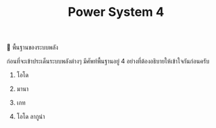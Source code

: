 ﻿---
title: "Power System 4"
description: "Advanced power system configuration 4"
---

📌 พื้นฐานของระบบพลัง

ก่อนที่จะเข้าประเด็นระบบพลังต่างๆ มีศัพท์พื้นฐานอยู่ 4 อย่างที่ต้องอธิบายให้เข้าใจกันก่อนครับ

1. โอโด

2. มานา

3. เกท

4. โอโด ลากูน่า